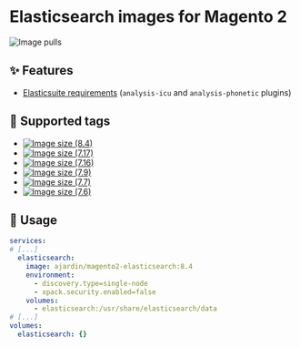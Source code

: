# Elasticsearch images for Magento 2
![Image pulls](https://img.shields.io/docker/pulls/ajardin/magento2-elasticsearch)

## ✨ Features
* [Elasticsuite requirements][1] (`analysis-icu` and `analysis-phonetic` plugins)

## 🐳 Supported tags
* [![Image size (8.4)](https://img.shields.io/docker/image-size/ajardin/magento2-elasticsearch/7?label=ajardin%2Fmagento2-elasticsearch%3A8.4)](/magento2/elasticsearch/8.4/Dockerfile)
* [![Image size (7.17)](https://img.shields.io/docker/image-size/ajardin/magento2-elasticsearch/7?label=ajardin%2Fmagento2-elasticsearch%3A7.17)](/magento2/elasticsearch/7.17/Dockerfile)
* [![Image size (7.16)](https://img.shields.io/docker/image-size/ajardin/magento2-elasticsearch/7?label=ajardin%2Fmagento2-elasticsearch%3A7.16)](/magento2/elasticsearch/7.16/Dockerfile)
* [![Image size (7.9)](https://img.shields.io/docker/image-size/ajardin/magento2-elasticsearch/7?label=ajardin%2Fmagento2-elasticsearch%3A7.9)](/magento2/elasticsearch/7.9/Dockerfile)
* [![Image size (7.7)](https://img.shields.io/docker/image-size/ajardin/magento2-elasticsearch/7?label=ajardin%2Fmagento2-elasticsearch%3A7.7)](/magento2/elasticsearch/7.7/Dockerfile)
* [![Image size (7.6)](https://img.shields.io/docker/image-size/ajardin/magento2-elasticsearch/7?label=ajardin%2Fmagento2-elasticsearch%3A7.6)](/magento2/elasticsearch/7.6/Dockerfile)

## 🚀 Usage
```yaml
services:
# [...]
  elasticsearch:
    image: ajardin/magento2-elasticsearch:8.4
    environment:
      - discovery.type=single-node
      - xpack.security.enabled=false
    volumes:
      - elasticsearch:/usr/share/elasticsearch/data
# [...]
volumes:
  elasticsearch: {}
```

<!-- Resources -->
[1]: https://github.com/Smile-SA/elasticsuite
